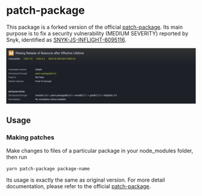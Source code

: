 # patch-package

This package is a forked version of the official
[patch-package](https://www.npmjs.com/package/patch-package). Its main purpose
is to fix a security vulnerability (MEDIUM SEVERITY) reported by Snyk,
identified as
[SNYK-JS-INFLIGHT-6095116](https://security.snyk.io/vuln/SNYK-JS-INFLIGHT-6095116).

![snyk-finding-inflight](/snyk-finding-inflight.png)

## Usage

### Making patches

Make changes to files of a particular package in your node_modules folder, then
run

    yarn patch-package package-name

Its usage is exactly the same as original version. For more detail
documentation, please refer to the official
[patch-package](https://www.npmjs.com/package/patch-package).
